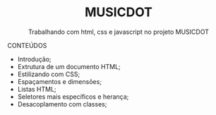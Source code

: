 <h1 align="center">MUSICDOT</H1>

<p align="center">Trabalhando com html, css e javascript no projeto MUSICDOT</p>

CONTEÚDOS

  * Introdução;
  * Extrutura de um documento HTML;
  * Estilizando com CSS;
  * Espaçamentos e dimensões;
  * Listas HTML;
  * Seletores mais específicos e herança;
  * Desacoplamento com classes;
